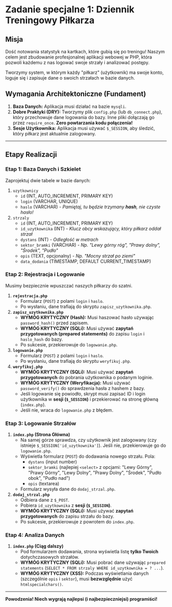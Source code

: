 # Zadanie specjalne 1: Dziennik Treningowy Piłkarza

## Misja

Dość notowania statystyk na kartkach, które gubią się po treningu! Naszym celem jest zbudowanie profesjonalnej aplikacji webowej w PHP, która pozwoli każdemu z nas logować swoje strzały i analizować postępy.

Tworzymy system, w którym każdy "piłkarz" (użytkownik) ma swoje konto, loguje się i zapisuje dane o swoich strzałach w bazie danych.

## Wymagania Architektoniczne (Fundament)

1.  **Baza Danych:** Aplikacja musi działać na bazie `mysqli`.
2.  **Dobre Praktyki (DRY):** Tworzymy plik `config.php` (lub `db_connect.php`), który przechowuje dane logowania do bazy. Inne pliki dołączają go przez `require_once`. **Zero powtarzania kodu połączenia!**
3.  **Sesje Użytkownika:** Aplikacja musi używać `$_SESSION`, aby śledzić, który piłkarz jest aktualnie zalogowany.

---

## Etapy Realizacji

### Etap 1: Baza Danych i Szkielet

Zaprojektuj dwie tabele w bazie danych:

1.  `uzytkownicy`
    * `id` (INT, AUTO_INCREMENT, PRIMARY KEY)
    * `login` (VARCHAR, UNIQUE)
    * `haslo` (VARCHAR) - *Pamiętaj, tu będzie trzymany **hash**, nie czyste hasło!*
2.  `strzaly`
    * `id` (INT, AUTO_INCREMENT, PRIMARY KEY)
    * `id_uzytkownika` (INT) - *Klucz obcy wskazujący, który piłkarz oddał strzał*
    * `dystans` (INT) - *Odległość w metrach*
    * `sektor_bramki` (VARCHAR) - *Np. "Lewy górny róg", "Prawy dolny", "Środek", "Pudło"*
    * `opis` (TEXT, opcjonalny) - *Np. "Mocny strzał po ziemi"*
    * `data_dodania` (TIMESTAMP, DEFAULT CURRENT_TIMESTAMP)

### Etap 2: Rejestracja i Logowanie

Musimy bezpiecznie wpuszczać naszych piłkarzy do szatni.

1.  **`rejestracja.php`**
    * Formularz (`POST`) z polami `login` i `haslo`.
    * Po wysłaniu, dane trafiają do skryptu `zapisz_uzytkownika.php`.
2.  **`zapisz_uzytkownika.php`**
    * **WYMÓG KRYTYCZNY (Hash):** Musi haszować hasło używając `password_hash()` przed zapisem.
    * **WYMÓG KRYTYCZNY (SQLi):** Musi używać **zapytań przygotowanych (prepared statements)** do zapisu `login` i `haslo_hash` do bazy.
    * Po sukcesie, przekierowuje do `logowanie.php`.
3.  **`logowanie.php`**
    * Formularz (`POST`) z polami `login` i `haslo`.
    * Po wysłaniu, dane trafiają do skryptu `weryfikuj.php`.
4.  **`weryfikuj.php`**
    * **WYMÓG KRYTYCZNY (SQLi):** Musi używać **zapytań przygotowanych** do pobrania użytkownika o podanym loginie.
    * **WYMÓG KRYTYCZNY (Weryfikacja):** Musi używać `password_verify()` do sprawdzenia hasła z hashem z bazy.
    * Jeśli logowanie się powiodło, skrypt musi zapisać ID i login użytkownika w **sesji (`$_SESSION`)** i przekierować na stronę główną (`index.php`).
    * Jeśli nie, wraca do `logowanie.php` z błędem.

### Etap 3: Logowanie Strzałów

1.  **`index.php` (Strona Główna)**
    * Na samej górze sprawdza, czy użytkownik jest zalogowany (czy istnieje `$_SESSION['id_uzytkownika']`). Jeśli nie, przekierowuje go do `logowanie.php`.
    * Wyświetla formularz (`POST`) do dodawania nowego strzału. Pola:
        * `dystans` (input number)
        * `sektor_bramki` (najlepiej `<select>` z opcjami: "Lewy Górny", "Prawy Górny", "Lewy Dolny", "Prawy Dolny", "Środek", "Pudło obok", "Pudło nad")
        * `opis` (textarea)
    * Formularz wysyła dane do `dodaj_strzal.php`.
2.  **`dodaj_strzal.php`**
    * Odbiera dane z `$_POST`.
    * Pobiera `id_uzytkownika` z **sesji (`$_SESSION`)**.
    * **WYMÓG KRYTYCZNY (SQLi):** Musi używać **zapytań przygotowanych** do zapisu strzału do bazy.
    * Po sukcesie, przekierowuje z powrotem do `index.php`.

### Etap 4: Analiza Danych

1.  **`index.php` (Ciąg dalszy)**
    * Pod formularzem dodawania, strona wyświetla listę **tylko Twoich** dotychczasowych strzałów.
    * **WYMÓG KRYTYCZNY (SQLi):** Musi pobrać dane używając `prepared statements` (`SELECT * FROM strzaly WHERE id_uzytkownika = ? ...`).
    * **WYMÓG KRYTYCZNY (XSS):** Podczas wyświetlania danych (szczególnie `opis` i `sektor`), musi **bezwzględnie** użyć `htmlspecialchars()`.

---

**Powodzenia! Niech wygrają najlepsi (i najbezpieczniejsi) programiści!**

